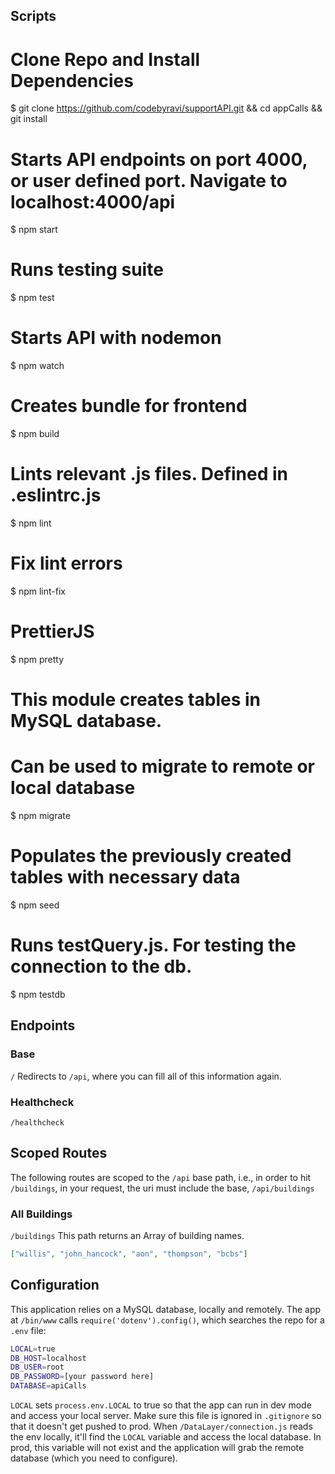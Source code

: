## Scripts

# Clone Repo and Install Dependencies

\$ git clone https://github.com/codebyravi/supportAPI.git && cd appCalls && git install

# Starts API endpoints on port 4000, or user defined port. Navigate to localhost:4000/api

\$ npm start

# Runs testing suite

\$ npm test

# Starts API with nodemon

\$ npm watch

# Creates bundle for frontend

\$ npm build

# Lints relevant .js files. Defined in .eslintrc.js

\$ npm lint

# Fix lint errors

\$ npm lint-fix

# PrettierJS

\$ npm pretty

# This module creates tables in MySQL database.

# Can be used to migrate to remote or local database

\$ npm migrate

# Populates the previously created tables with necessary data

\$ npm seed

# Runs testQuery.js. For testing the connection to the db.

\$ npm testdb

## Endpoints

### Base

`/`
Redirects to `/api`, where you can fill all of this information again.

### Healthcheck

`/healthcheck`

## Scoped Routes

The following routes are scoped to the `/api` base path, i.e., in order to hit `/buildings`, in your request, the uri must include the base, `/api/buildings`

### All Buildings

`/buildings`
This path returns an Array of building names.

```json
["willis", "john_hancock", "aon", "thompson", "bcbs"]
```

## Configuration

This application relies on a MySQL database, locally and remotely. The app at `/bin/www` calls `require('dotenv').config()`, which searches the repo for a `.env` file:

```bash
LOCAL=true
DB_HOST=localhost
DB_USER=root
DB_PASSWORD=[your password here]
DATABASE=apiCalls
```

`LOCAL` sets `process.env.LOCAL` to true so that the app can run in dev mode and access your local server. Make sure this file is ignored in `.gitignore` so that it doesn't get pushed to prod. When `/DataLayer/connection.js` reads the env locally, it'll find the `LOCAL` variable and access the local database. In prod, this variable will not exist and the application will grab the remote database (which you need to configure).

